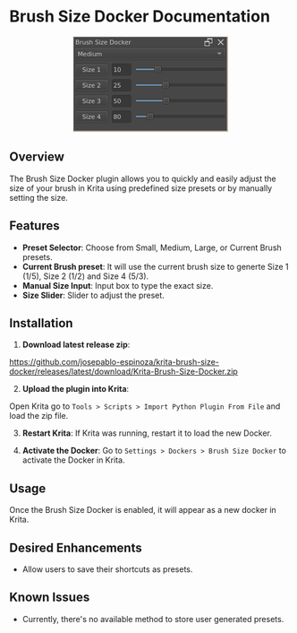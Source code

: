 # Brush Size Docker Documentation

<p align="center">
  <img src="/readme-assets/docker.png" />
</p>

## Overview

The Brush Size Docker plugin allows you to quickly and easily adjust the size of your brush in Krita using predefined size presets or by manually setting the size.

## Features

- **Preset Selector**: Choose from Small, Medium, Large, or Current Brush presets.
- **Current Brush preset**: It will use the current brush size to generte Size 1 (1/5), Size 2 (1/2) and Size 4 (5/3).
- **Manual Size Input**: Input box to type the exact size.
- **Size Slider**: Slider to adjust the preset.


## Installation

1. **Download latest release zip**:

  https://github.com/josepablo-espinoza/krita-brush-size-docker/releases/latest/download/Krita-Brush-Size-Docker.zip

2. **Upload the plugin into Krita**: 

  Open Krita go to `Tools > Scripts > Import Python Plugin From File` and load the zip file.

3. **Restart Krita**: If Krita was running, restart it to load the new Docker.

4. **Activate the Docker**: 
  Go to `Settings > Dockers > Brush Size Docker` to activate the Docker in Krita.

## Usage

Once the Brush Size Docker is enabled, it will appear as a new docker in Krita.

## Desired Enhancements

- Allow users to save their shortcuts as presets.


## Known Issues

- Currently, there's no available method to store user generated presets.
